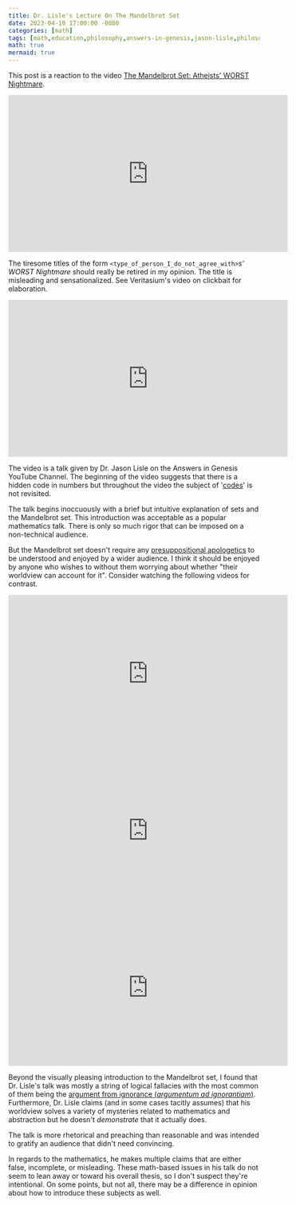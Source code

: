 ```yaml
---
title: Dr. Lisle's Lecture On The Mandelbrot Set
date: 2023-04-10 17:00:00 -0800
categories: [math]
tags: [math,education,philosophy,answers-in-genesis,jason-lisle,philosophy-of-mathematics,religion,christianity,religion,atheism,young-earth-creationism,mandelbrot-set,sets,set-theory,cardioid,nephroid,pseudoscience,pseudophilosophy,pseudo-scholarship,magical-thinking,theism,god,atheism,materialism,physicalism]
math: true
mermaid: true
---
```


This post is a reaction to the video [The Mandelbrot Set: Atheists' WORST Nightmare](https://www.youtube.com/watch?v=OlD2rcm971U). 

<iframe width="560" height="315" src="https://www.youtube.com/embed/OlD2rcm971U" title="YouTube video player" frameborder="0" allow="accelerometer; autoplay; clipboard-write; encrypted-media; gyroscope; picture-in-picture; web-share" allowfullscreen></iframe>


The tiresome titles of the form `<type_of_person_I_do_not_agree_with>`*s' WORST Nightmare* should really be retired in my opinion. The title is misleading and sensationalized. See Veritasium's video on clickbait for elaboration.

<iframe width="560" height="315" src="https://www.youtube.com/embed/S2xHZPH5Sng" title="YouTube video player" frameborder="0" allow="accelerometer; autoplay; clipboard-write; encrypted-media; gyroscope; picture-in-picture; web-share" allowfullscreen></iframe>

The video is a talk given by Dr. Jason Lisle on the Answers in Genesis YouTube Channel. The beginning of the video suggests that there is a hidden code in numbers but throughout the video the subject of '[codes](https://en.wikipedia.org/wiki/Coding_theory)' is not revisited.


The talk begins inoccuously with a brief but intuitive explanation of sets and the Mandelbrot set. This introduction was acceptable as a popular mathematics talk. There is only so much rigor that can be imposed on a non-technical audience.


But the Mandelbrot set doesn't require any [presuppositional apologetics](https://en.wikipedia.org/wiki/Presuppositional_apologetics) to be understood and enjoyed by a wider audience. I think it should be enjoyed by anyone who wishes to without them worrying about whether "their worldview can account for it". Consider watching the following videos for contrast.

<iframe width="560" height="315" src="https://www.youtube.com/embed/FFftmWSzgmk" title="YouTube video player" frameborder="0" allow="accelerometer; autoplay; clipboard-write; encrypted-media; gyroscope; picture-in-picture; web-share" allowfullscreen></iframe>

<iframe width="560" height="315" src="https://www.youtube.com/embed/ovJcsL7vyrk" title="YouTube video player" frameborder="0" allow="accelerometer; autoplay; clipboard-write; encrypted-media; gyroscope; picture-in-picture; web-share" allowfullscreen></iframe>

<iframe width="560" height="315" src="https://www.youtube.com/embed/LqbZpur38nw" title="YouTube video player" frameborder="0" allow="accelerometer; autoplay; clipboard-write; encrypted-media; gyroscope; picture-in-picture; web-share" allowfullscreen></iframe>

Beyond the visually pleasing introduction to the Mandelbrot set, I found that Dr. Lisle's talk was mostly a string of logical fallacies with the most common of them being the [argument from ignorance (*argumentum ad ignorantiam*)](https://en.wikipedia.org/wiki/Argument_from_ignorance). Furthermore, Dr. Lisle claims (and in some cases tacitly assumes) that his worldview solves a variety of mysteries related to mathematics and abstraction but he doesn't *demonstrate* that it actually does.

The talk is more rhetorical and preaching than reasonable and was intended to gratify an audience that didn't need convincing. 

In regards to the mathematics, he makes multiple claims that are either false, incomplete, or misleading. These math-based issues in his talk do not seem to lean away or toward his overall thesis, so I don't suspect they're intentional. On some points, but not all, there may be a difference in opinion about how to introduce these subjects as well.
